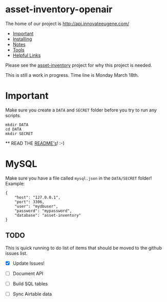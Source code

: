 # asset-inventory-openair

The home of our project is http://api.innovateeugene.com/

 
- [Important](#important) 
- [Installing](Notes/installing.md) 
- [Notes](Notes)
- [Tools](Tools) 
- [Helpful Links](Notes/links.md)




Please see the [asset-inventory](https://github.com/EugTech/asset-inventory) project for why this project is needed.



This is still a work in progress. Time line is Monday March 18th.



# Important

Make sure you create a `DATA` and `SECRET` folder before you try to 
run any scripts. 

    mkdir DATA
    cd DATA
    mkdir SECRET

 

** READ THE [README's](Notes)!  :-)




# MySQL 
Make sure you have a file called `mysql.json` in the `DATA/SECRET` folder!
Example:

    {
        "host": "127.0.0.1",
        "port": 3306,
        "user": "mydbuser",
        "password": "mypassword",
        "database": "asset-inventory"    
    }





## TODO
This is quick running to do list of items that should be moved to the github issues list.

- [x] Update Issues!
- [ ] Document API
- [ ] Build SQL tables 
- [ ] Sync Airtable data  


